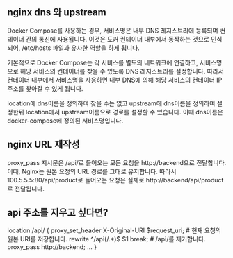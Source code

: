 ## nginx dns 와 upstream

 Docker Compose를 사용하는 경우, 서비스명은 내부 DNS 레지스트리에 등록되며 컨테이너 간의 통신에 사용됩니다. 이것은 도커 컨테이너 내부에서 동작하는 것으로 인식되어, /etc/hosts 파일과 유사한 역할을 하게 됩니다.

기본적으로 Docker Compose는 각 서비스를 별도의 네트워크에 연결하고, 서비스명으로 해당 서비스의 컨테이너를 찾을 수 있도록 DNS 레지스트리를 설정합니다. 따라서 컨테이너 내부에서 서비스명을 사용하면 내부 DNS에 의해 해당 서비스의 컨테이너 IP 주소를 찾아갈 수 있게 됩니다.

location에 dns이름을 정의하여 찾을 수는 없고 upstream에 dns이름을 정의하여 설정한뒤
location에서 upstream이름으로 경로를 설정할 수 있습니다.
이때 dns이름은 docker-compose에 정의된 서비스명입니다.


## nginx URL 재작성
proxy_pass 지시문은 /api/로 들어오는 모든 요청을 http://backend으로 전달합니다. 이때, Nginx는 원본 요청의 URL 경로를 그대로 유지합니다. 따라서 100.5.5.5:80/api/product로 들어오는 요청은 실제로 http://backend/api/product로 전달됩니다.

## api 주소를 지우고 싶다면?
location /api/ {
    proxy_set_header X-Original-URI $request_uri;  # 현재 요청의 원본 URI를 저장합니다.
    rewrite ^/api(/.*)$ $1 break;  # /api/를 제거합니다.
    proxy_pass http://backend;
    ...
}